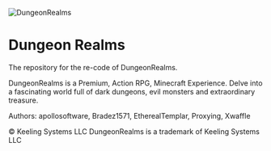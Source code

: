 ![DungeonRealms](http://i.imgur.com/HSCayEW.png)

Dungeon Realms
==========
The repository for the re-code of DungeonRealms.

DungeonRealms is a Premium, Action RPG, Minecraft Experience. Delve into a fascinating world full of dark dungeons, evil monsters and extraordinary treasure.


Authors:
apollosoftware, Bradez1571, EtherealTemplar, Proxying, Xwaffle


© Keeling Systems LLC 
DungeonRealms is a trademark of Keeling Systems LLC 
